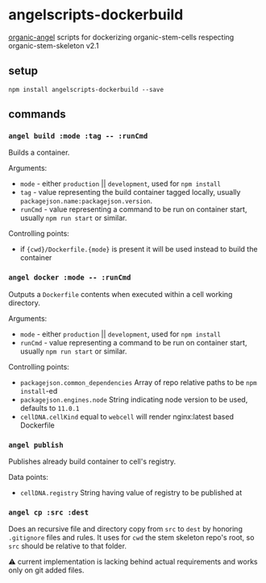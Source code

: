 # angelscripts-dockerbuild

[organic-angel](https://github.com/node-organic/organic-angel) scripts for dockerizing organic-stem-cells respecting organic-stem-skeleton v2.1

## setup

```
npm install angelscripts-dockerbuild --save
```

## commands

### `angel build :mode :tag -- :runCmd`

Builds a container.

Arguments:

* `mode` - either `production` || `development`, used for `npm install`
* `tag` - value representing the build container tagged locally, usually `packagejson.name:packagejson.version`.
* `runCmd` - value representing a command to be run on container start, usually `npm run start` or similar.

Controlling points:

* if `{cwd}/Dockerfile.{mode}` is present it will be used instead to build the container

### `angel docker :mode -- :runCmd`

Outputs a `Dockerfile` contents when executed within a cell working directory. 

Arguments:

* `mode` - either `production` || `development`, used for `npm install`
* `runCmd` - value representing a command to be run on container start, usually `npm run start` or similar.

Controlling points:

* `packagejson.common_dependencies` Array of repo relative paths to be `npm install`-ed
* `packagejson.engines.node` String indicating node version to be used, defaults to `11.0.1`
* `cellDNA.cellKind` equal to `webcell` will render nginx:latest based Dockerfile

### `angel publish`

Publishes already build container to cell's registry.

Data points:

* `cellDNA.registry` String having value of registry to be published at

### `angel cp :src :dest`

Does an recursive file and directory copy from `src` to `dest` by honoring `.gitignore` files and rules. It uses for `cwd` the stem skeleton repo's root, so `src` should be relative to that folder.

:warning: current implementation is lacking behind actual requirements and works only on git added files.